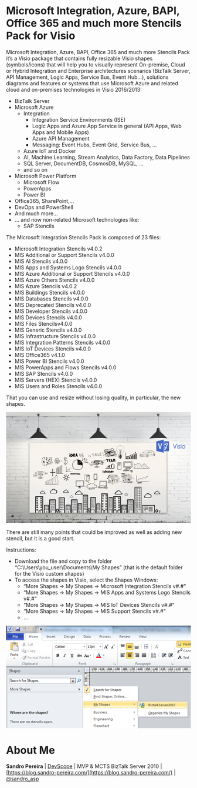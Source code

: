 # Microsoft Integration, Azure, BAPI, Office 365 and much more Stencils Pack for Visio
Microsoft Integration, Azure, BAPI, Office 365 and much more Stencils Pack it’s a Visio package that contains fully resizable Visio shapes (symbols/icons) that will help you to visually represent On-premise, Cloud or Hybrid Integration and Enterprise architectures scenarios (BizTalk Server, API Management, Logic Apps, Service Bus, Event Hub…), solutions diagrams and features or systems that use Microsoft Azure and related cloud and on-premises technologies in Visio 2016/2013:
* BizTalk Server
* Microsoft Azure
  * Integration
    * Integration Service Environments (ISE)
    * Logic Apps and Azure App Service in general (API Apps, Web Apps and Mobile Apps)
    * Azure API Management
    * Messaging: Event Hubs, Event Grid, Service Bus, …
  * Azure IoT and Docker
  *	AI, Machine Learning, Stream Analytics, Data Factory, Data Pipelines
  * SQL Server, DocumentDB, CosmosDB, MySQL, ...
  * and so on
* Microsoft Power Platform
  * Microsoft Flow
  * PowerApps
  * Power BI
* Office365, SharePoint,...
* DevOps and PowerShell
* And much more…
* ... and now non-related Microsoft technologies like:
  * SAP Stencils


The Microsoft Integration Stencils Pack is composed of 23 files:

* Microsoft Integration Stencils v4.0.2
* MIS Additional or Support Stencils v4.0.0
* MIS AI Stencils v4.0.0
* MIS Apps and Systems Logo Stencils v4.0.0 
* MIS Azure Additional or Support Stencils v4.0.0
* MIS Azure Others Stencils v4.0.0
* MIS Azure Stencils v4.0.2
* MIS Buildings Stencils v4.0.0
* MIS Databases Stencils v4.0.0
* MIS Deprecated Stencils v4.0.0
* MIS Developer Stencils v4.0.0
* MIS Devices Stencils v4.0.0
* MIS Files Stencilsv4.0.0
* MIS Generic Stencils v4.0.0
* MIS Infrastructure Stencils v4.0.0
* MIS Integration Patterns Stencils v4.0.0
* MIS IoT Devices Stencils v4.0.0
* MIS Office365 v4.1.0
* MIS Power BI Stencils v4.0.0
* MIS PowerApps and Flows Stencils v4.0.0
* MIS SAP Stencils v4.0.0
* MIS Servers (HEX) Stencils v4.0.0
* MIS Users and Roles Stencils v4.0.0

That you can use and resize without losing quality, in particular, the new shapes.

![Microsoft-Integration-Azure-Stencils-Pack](media/BizTalk-Microsoft-Integration-Azure-Stencils-Pack.png)

There are still many points that could be improved as well as adding new stencil, but it is a good start.

Instructions:

* Download the file and copy to the folder “C:\Users\you_user\Documents\My Shapes” (that is the default folder for the Visio custom shapes)
* To access the shapes in Visio, select the Shapes Windows: 
  * “More Shapes -> My Shapes -> Microsoft Integration Stencils v#.#"
  * “More Shapes -> My Shapes -> MIS Apps and Systems Logo Stencils v#.#"
  * “More Shapes -> My Shapes -> MIS IoT Devices Stencils v#.#"
  * “More Shapes -> My Shapes -> MIS Support Stencils v#.#"
  * ...

![Visio More Shapes](media/visio-more-shapes.png)

# About Me
**Sandro Pereira** | [DevScope](http://www.devscope.net/) | MVP & MCTS BizTalk Server 2010 | [https://blog.sandro-pereira.com/](https://blog.sandro-pereira.com/) | [@sandro_asp](https://twitter.com/sandro_asp)
